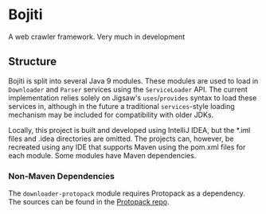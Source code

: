 # Bojiti
A web crawler framework.  Very much in development

## Structure
Bojiti is split into several Java 9 modules.  These modules are used to load
in `Downloader` and `Parser` services using the `ServiceLoader` API.  The
current implementation relies solely on Jigsaw's `uses`/`provides` syntax to
load these services in, although in the future a traditional `services`-style
loading mechanism may be included for compatibility with older JDKs.

Locally, this project is built and developed using IntelliJ IDEA, but the
*.iml files and .idea directories are omitted.  The projects can, however, be
recreated using any IDE that supports Maven using the pom.xml files for each
module.  Some modules have Maven dependencies.

### Non-Maven Dependencies
The `downloader-protopack` module requires Protopack as a dependency.  The
sources can be found in the [Protopack repo](https://github.com/ndm13/Protopack).
